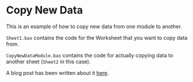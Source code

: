 # Copy New Data

This is an example of how to copy new data from one module to another.

`Sheet1.bas` contains the code for the Worksheet that you want to copy data from.

`CopyNewDataModule.bas` contains the code for actually copying data to another sheet (`Sheet2` in this case).

A blog post has been written about it [here](https://www.spreadsheetsmadeeasy.com/copy-new-data-vba/).
